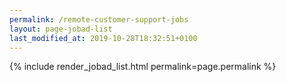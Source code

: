 ```yaml
---
permalink: /remote-customer-support-jobs
layout: page-jobad-list
last_modified_at: 2019-10-28T18:32:51+0100
---
```

{% include render_jobad_list.html permalink=page.permalink %}
